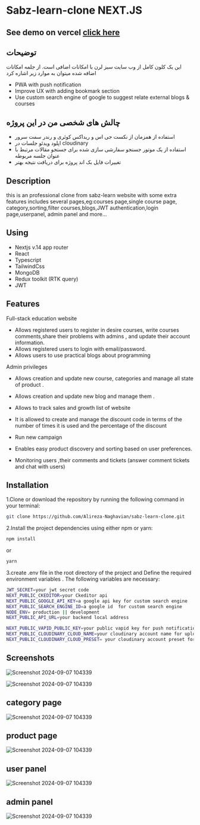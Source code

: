 # Sabz-learn-clone NEXT.JS

## See demo on vercel  [click here](https://sabz-learn-clone.vercel.app/)


## توضیحات
این یک کلون کامل از وب سایت سبز لرن با امکانات اضافی است.
از جلمه امکانات اضافه شده میتوان به موارد زیر اشاره کرد

- PWA with push notification
- Improve UX with adding bookmark section
- Use custom search engine of google to suggest relate external blogs & courses

## چالش های شخصی من در این پروژه

- استفاده از همزمان از نکست جی اس و ریداکس کوئری و رندر سمت سرور
-  اپلود ویدئو جلسات در cloudinary
- استفاده از یک موتور جستجو سفارشی سازی شده برای جستجو مقالات مرتبط با عنوان جلسه مربوطه 
- تغییرات فایل بک اند پروژه برای دریافت نتیجه بهتر


## Description
this is an professional clone  from sabz-learn website
with some extra features
includes several pages,eg:courses page,single course page,
category,sorting,filter courses,blogs,JWT authentication,login page,userpanel,
admin panel and more...


## Using
- Nextjs v.14 app router
- React
- Typescript
- TailwindCss
- MongoDB
- Redux toolkit (RTK query)
- JWT

## Features
Full-stack education website
- Allows registered users to register in desire courses, write  courses comments,share their problems with admins , and update their account information.
- Allows registered users to login with email/password.
- Allows users to use practical blogs about programming


Admin privileges

- Allows creation and update new course, categories and manage all state of product .

- Allows creation and update new blog and manage them .

- Allows to track sales and growth list of website

- It is allowed to create and manage the discount code in terms of the number of times it is used and the percentage of the discount
- Run new campaign 
- Enables easy product discovery and sorting based on user preferences.

- Monitoring users ,their comments and tickets (answer comment tickets and chat with users)


## Installation

1.Clone or download the repository by running the following command in your terminal:

```bash
git clone https://github.com/Alireza-Naghavian/sabz-learn-clone.git
```
2.Install the project dependencies using either npm or yarn:

```bash
npm install
```
or
```bash
yarn
```

3.create .env file in the root directory of the project and Define the required environment variables  . The following variables are necessary:

    
```bash
JWT_SECRET=your jwt secret code
NEXT_PUBLIC_CKEDITOR=your Ckeditor api
NEXT_PUBLIC_GOOGLE_API_KEY=a google api key for custom search engine
NEXT_PUBLIC_SEARCH_ENGINE_ID=a google id  for custom search engine
NODE_ENV= production || development
NEXT_PUBLIC_API_URL=your backend local address

NEXT_PUBLIC_VAPID_PUBLIC_KEY=your public vapid key for push notification
NEXT_PUBLIC_CLOUDINARY_CLOUD_NAME=your cloudinary account name for upload video session
NEXT_PUBLIC_CLOUDINARY_CLOUD_PRESET= your cloudinary account preset for upload config

```


## Screenshots

![Screenshot 2024-09-07 104339](https://github.com/user-attachments/assets/1c32c262-cb59-45ac-a4f0-9b679cf82158)

![Screenshot 2024-09-07 104339](https://github.com/user-attachments/assets/3919fac9-a364-49c5-9d83-365295cafbb1)

<h2>category page</h2>
  
![Screenshot 2024-09-07 104339](https://github.com/user-attachments/assets/b0dce929-17ac-4a52-a75c-de7ded95347d)




<h2>product page</h2>

![Screenshot 2024-09-07 104339](https://github.com/user-attachments/assets/9bccf4cd-122c-4c8b-8c42-20d9e0ebf035)



<h2>user panel</h2>

![Screenshot 2024-09-07 104339](https://github.com/user-attachments/assets/563ed4b4-7927-4ed0-8050-f48698ab69a7)


<h2>admin panel</h2>

![Screenshot 2024-09-07 104339](https://github.com/user-attachments/assets/d9fb77cc-ce72-42bb-bb79-2a094873e902)

